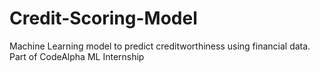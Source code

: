 # Credit-Scoring-Model
Machine Learning model to predict creditworthiness using financial data. Part of CodeAlpha ML Internship
